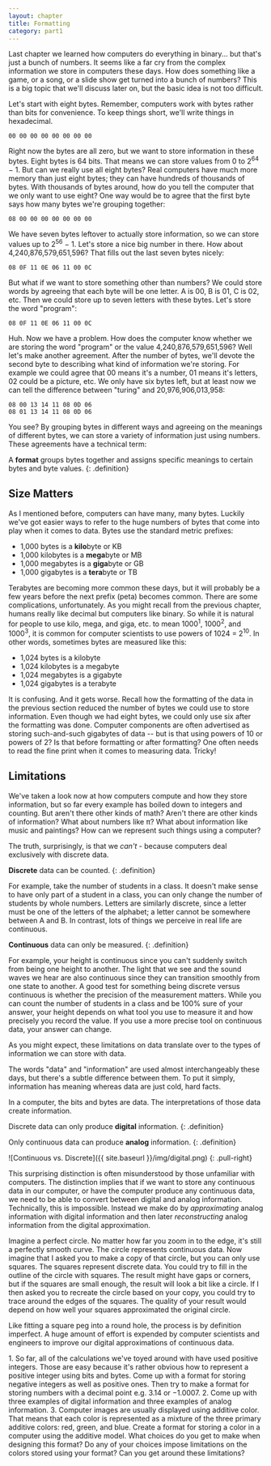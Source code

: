 ```yaml
---
layout: chapter
title: Formatting
category: part1
---
```


Last chapter we learned how computers do everything in binary... but that's just
a bunch of numbers. It seems like a far cry from the complex information we
store in computers these days. How does something like a game, or a song, or a
slide show get turned into a bunch of numbers? This is a big topic that we'll
discuss later on, but the basic idea is not too difficult.

Let's start with eight bytes. Remember, computers work with bytes rather than
bits for convenience. To keep things short, we'll write things in hexadecimal.

    00 00 00 00 00 00 00 00

Right now the bytes are all zero, but we want to store information in these
bytes. Eight bytes is 64 bits. That means we can store values from 0 to
2<sup>64</sup> &minus; 1. But can we really use all eight bytes? Real computers have
much more memory than just eight bytes; they can have hundreds of thousands of
bytes. With thousands of bytes around, how do you tell the computer that we
only want to use eight? One way would be to agree that the first byte says how
many bytes we're grouping together:

    08 00 00 00 00 00 00 00

We have seven bytes leftover to actually store information, so we can store
values up to 2<sup>56</sup> &minus; 1. Let's store a nice big number in there. How
about 4,240,876,579,651,596? That fills out the last seven bytes nicely:

    08 0F 11 0E 06 11 00 0C

But what if we want to store something other than numbers? We could store words
by agreeing that each byte will be one letter. A is 00, B is 01, C is 02, etc.
Then we could store up to seven letters with these bytes. Let's store the word
"program":

    08 0F 11 0E 06 11 00 0C

Huh. Now we have a problem. How does the computer know whether we are storing
the word "program" or the value 4,240,876,579,651,596? Well let's make another
agreement. After the number of bytes, we'll devote the second byte to describing
what kind of information we're storing. For example we could agree that 00 means
it's a number, 01 means it's letters, 02 could be a picture, etc. We only have
six bytes left, but at least now we can tell the difference between "turing" and
20,976,906,013,958:

    08 00 13 14 11 08 0D 06
    08 01 13 14 11 08 0D 06

You see? By grouping bytes in different ways and agreeing on the meanings of
different bytes, we can store a variety of information just using numbers. These
agreements have a technical term:

A **format** groups bytes together and assigns specific meanings to certain
bytes and byte values.
{: .definition}

## Size Matters ##

As I mentioned before, computers can have many, many bytes. Luckily we've got
easier ways to refer to the huge numbers of bytes that come into play when it
comes to data. Bytes use the standard metric prefixes:

* 1,000 bytes is a **kilo**byte or KB
* 1,000 kilobytes is a **mega**byte or MB
* 1,000 megabytes is a **giga**byte or GB
* 1,000 gigabytes is a **tera**byte or TB

Terabytes are becoming more common these days, but it will probably be a few
years before the next prefix (peta) becomes common. There are some
complications, unfortunately. As you might recall from the previous chapter,
humans really like decimal but computers like binary. So while it is natural for
people to use kilo, mega, and giga, etc. to mean 1000<sup>1</sup>,
1000<sup>2</sup>, and 1000<sup>3</sup>, it is common for computer scientists to
use powers of 1024 = 2<sup>10</sup>. In other words, sometimes bytes are
measured like this:

* 1,024 bytes is a kilobyte
* 1,024 kilobytes is a megabyte
* 1,024 megabytes is a gigabyte
* 1,024 gigabytes is a terabyte

It is confusing. And it gets worse. Recall how the formatting of the data in the
previous section reduced the number of bytes we could use to store information.
Even though we had eight bytes, we could only use six after the formatting was
done. Computer components are often advertised as storing such-and-such
gigabytes of data -- but is that using powers of 10 or powers of 2? Is that
before formatting or after formatting? One often needs to read the fine print
when it comes to measuring data. Tricky!

## Limitations ##

We've taken a look now at how computers compute and how they store information,
but so far every example has boiled down to integers and counting. But aren't
there other kinds of math? Aren't there are other kinds of information? What
about numbers like &pi;? What about information like music and paintings? How
can we represent such things using a computer?

The truth, surprisingly, is that we _can't_ - because computers deal exclusively
with discrete data.

**Discrete** data can be counted.
{: .definition}

For example, take the number of students in a class. It doesn't make sense to
have only part of a student in a class, you can only change the number of
students by whole numbers. Letters are similarly discrete, since a letter must
be one of the letters of the alphabet; a letter cannot be somewhere between A
and B. In contrast, lots of things we perceive in real life are continuous.

**Continuous** data can only be measured.
{: .definition}

For example, your height is continuous since you can't suddenly switch from
being one height to another. The light that we see and the sound waves we hear
are also continuous since they can transition smoothly from one state to
another. A good test for something being discrete versus continuous is whether
the precision of the measurement matters. While you can count the number of
students in a class and be 100% sure of your answer, your height depends on
what tool you use to measure it and how precisely you record the value. If you
use a more precise tool on continuous data, your answer can change.

As you might expect, these limitations on data translate over to the types of
information we can store with data.

<div class="deeper">
The words "data" and "information" are used almost interchangeably these days,
but there's a subtle difference between them. To put it simply, information has
meaning whereas data are just cold, hard facts.

In a computer, the bits and bytes are data. The interpretations of those data
create information.
</div>

Discrete data can only produce **digital** information.
{: .definition}

Only continuous data can produce **analog** information.
{: .definition}

![Continuous vs. Discrete]({{ site.baseurl }}/img/digital.png)
{: .pull-right}

This surprising distinction is often misunderstood by those unfamiliar with
computers. The distinction implies that if we want to store any continuous data
in our computer, or have the computer produce any continuous data, we need to be
able to convert between digital and analog information. Technically, this is
impossible. Instead we make do by _approximating_ analog information with
digital information and then later _reconstructing_ analog information from the
digital approximation.

Imagine a perfect circle. No matter how far you zoom in to the edge, it's still
a perfectly smooth curve. The circle represents continuous data. Now imagine
that I asked you to make a copy of that circle, but you can only use squares.
The squares represent discrete data. You could try to fill in the outline of the
circle with squares. The result might have gaps or corners, but if the squares
are small enough, the result will look a bit like a circle. If I then asked you
to recreate the circle based on your copy, you could try to trace around the
edges of the squares. The quality of your result would depend on how well your
squares approximated the original circle.

Like fitting a square peg into a round hole, the process is by definition
imperfect.  A huge amount of effort is expended by computer scientists and
engineers to improve our digital approximations of continuous data.

<div class="exercise" style="clear: right">
1. So far, all of the calculations we've toyed around with have used positive
   integers. Those are easy because it's rather obvious how to represent a
   positive integer using bits and bytes. Come up with a format for storing
   negative integers as well as positive ones. Then try to make a format for
   storing numbers with a decimal point e.g. 3.14 or &minus;1.0007.
2. Come up with three examples of digital information and three examples of
   analog information.
3. Computer images are usually displayed using additive color. That means that
   each color is represented as a mixture of the three primary additive colors:
   red, green, and blue. Create a format for storing a color in a computer using
   the additive model. What choices do you get to make when designing this
   format? Do any of your choices impose limitations on the colors stored using
   your format? Can you get around these limitations?
</div>
